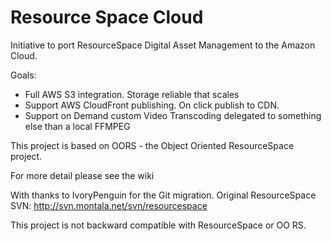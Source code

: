 Resource Space Cloud
==================


Initiative to port ResourceSpace Digital Asset Management to the Amazon Cloud.


Goals:
- Full AWS S3 integration. Storage reliable that scales
- Support AWS CloudFront publishing. On click publish to CDN.
- Support on Demand custom Video Transcoding delegated to something else than a local FFMPEG

This project is based on OORS - the Object Oriented ResourceSpace project.

For more detail please see the wiki

With thanks to IvoryPenguin for the Git migration.
Original ResourceSpace SVN: http://svn.montala.net/svn/resourcespace

This project is not backward compatible with ResourceSpace or OO RS.
